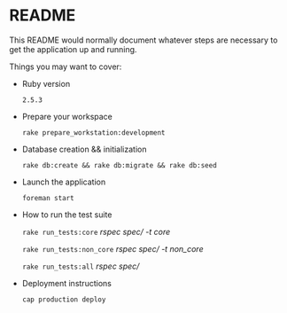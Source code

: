 # README

This README would normally document whatever steps are necessary to get the
application up and running.

Things you may want to cover:

* Ruby version

    ``2.5.3``

* Prepare your workspace

  ``rake prepare_workstation:development``

* Database creation && initialization

  ``rake db:create && rake db:migrate && rake db:seed``

* Launch the application

  ``foreman start``

* How to run the test suite

  ``rake run_tests:core`` *rspec spec/ -t core*

  ``rake run_tests:non_core`` *rspec spec/ -t non_core*

  ``rake run_tests:all`` *rspec spec/*

* Deployment instructions

  ``cap production deploy``